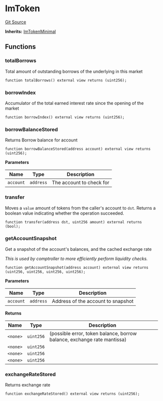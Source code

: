 # ImToken
[Git Source](https://github.com/malda-protocol/malda-lending/blob/b62e113034d94e880ebb241b8fad49eb27118646/src\interfaces\ImToken.sol)

**Inherits:**
[ImTokenMinimal](/src\interfaces\ImToken.sol\interface.ImTokenMinimal.md)


## Functions
### totalBorrows

Total amount of outstanding borrows of the underlying in this market


```solidity
function totalBorrows() external view returns (uint256);
```

### borrowIndex

Accumulator of the total earned interest rate since the opening of the market


```solidity
function borrowIndex() external view returns (uint256);
```

### borrowBalanceStored

Returns Borrow balance for account


```solidity
function borrowBalanceStored(address account) external view returns (uint256);
```
**Parameters**

|Name|Type|Description|
|----|----|-----------|
|`account`|`address`|The account to check for|


### transfer

Moves a `value` amount of tokens from the caller's account to `dst`.
Returns a boolean value indicating whether the operation succeeded.


```solidity
function transfer(address dst, uint256 amount) external returns (bool);
```

### getAccountSnapshot

Get a snapshot of the account's balances, and the cached exchange rate

*This is used by comptroller to more efficiently perform liquidity checks.*


```solidity
function getAccountSnapshot(address account) external view returns (uint256, uint256, uint256, uint256);
```
**Parameters**

|Name|Type|Description|
|----|----|-----------|
|`account`|`address`|Address of the account to snapshot|

**Returns**

|Name|Type|Description|
|----|----|-----------|
|`<none>`|`uint256`|(possible error, token balance, borrow balance, exchange rate mantissa)|
|`<none>`|`uint256`||
|`<none>`|`uint256`||
|`<none>`|`uint256`||


### exchangeRateStored

Returns exchange rate


```solidity
function exchangeRateStored() external view returns (uint256);
```


